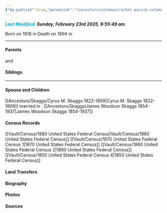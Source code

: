 ```yaml
---
{"dg-publish":true,"permalink":"/ancestors/coleman/rachel-parish-coleman-1818-1894/","tags":["Rachel-Parish-Coleman"]}
---
```


***<font color="#00b0f0">Last Modified:</font> Sunday, February 23rd 2025, 9:55:49 am***

Born on  1818 in <!-- link to place -->
Death on 1894 in <!-- link to place -->

---
#### Parents

<!-- Link to father --> and <!-- Link to mother-->
#### Siblings
<!-- Link to sibling -->

---
#### Spouse and Children
[[Ancestors/Skaggs/Cyrus M. Skaggs 1822-1899\|Cyrus M. Skaggs 1822-1899]]   married <!-- link to date --> in <!-- link to place -->.
[[Ancestors/Skaggs/James Woodson Skaggs 1854-1937\|James Woodson Skaggs 1854-1937]]
#### Census Records
[[Vault/Census/1880 United States Federal Census\|Vault/Census/1880 United States Federal Census]]
[[Vault/Census/1870 United States Federal Census 1\|1870 United States Federal Census]]
[[Vault/Census/1860 United States Federal Census 2\|1860 United States Federal Census]]
[[Vault/Census/1850 United States Federal Census 4\|1850 United States Federal Census]]
#### Land Transfers

#### Biography

#### Photos

#### Sources


